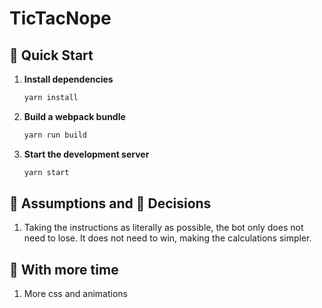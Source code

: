 # TicTacNope

## 🚀 Quick Start

1. **Install dependencies**

   ```sh
   yarn install
   ```

2. **Build a webpack bundle**

   ```sh
   yarn run build
   ```

2. **Start the development server**

   ```sh
   yarn start
   ```

## 🤷‍ Assumptions and 💪 Decisions 
1. Taking the instructions as literally as possible, the bot only does not need to lose. It does not need to win, making the calculations simpler. 

## 🧐 With more time
1. More css and animations
